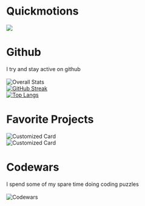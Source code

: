# Quickmotions
![](https://komarev.com/ghpvc/?username=your-github-username&color=red)
# Github
I try and stay active on github\
\
![Overall Stats](https://github-readme-stats.vercel.app/api?username=Quickmotions&count_private=true&show_icons=true&hide=contribs&theme=dark&border_color=61594c)\
[![GitHub Streak](https://github-readme-streak-stats.herokuapp.com/?user=DenverCoder1&theme=dark)](https://git.io/streak-stats)\
[![Top Langs](https://github-readme-stats.vercel.app/api/top-langs/?username=anuraghazra&layout=compact&theme=dark&border_color=61594c)](https://github.com/anuraghazra/github-readme-stats)
# Favorite Projects
![Customized Card](https://github-readme-stats.vercel.app/api/pin?username=anuraghazra&repo=github-readme-stats&title_color=fff&icon_color=f9f9f9&text_color=9f9f9f&bg_color=151515&border_color=61594c)\
![Customized Card](https://github-readme-stats.vercel.app/api/pin?username=cj8-cheerful-cheetahs&repo=project&title_color=fff&icon_color=f9f9f9&text_color=9f9f9f&bg_color=151515&border_color=61594c)
# Codewars
I spend some of my spare time doing coding puzzles\
\
![Codewars](https://github.r2v.ch/codewars?user=Quickmotions)

